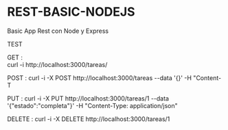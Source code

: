 REST-BASIC-NODEJS
=================

Basic App Rest con Node y Express


TEST

GET :  
curl -i http://localhost:3000/tareas/

POST :
curl -i -X POST http://localhost:3000/tareas --data '{}' -H "Content-T

PUT :
curl -i -X PUT http://localhost:3000/tareas/1 --data '{"estado":"completa"}' -H "Content-Type: application/json"

DELETE : 
curl -i -X DELETE http://localhost:3000/tareas/1
